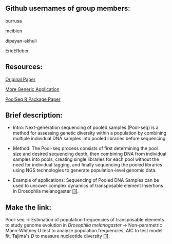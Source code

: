 ## Github usernames of group members:

burrusa

mcibien

dipayan-akhuli

EricEReber

## Resources:

[Original Paper](https://journals.plos.org/plosgenetics/article?id=10.1371/journal.pgen.1002487#s4)

[More Generic Application](https://www.nature.com/articles/srep33735)

[PoolSeq R Package Paper](https://besjournals.onlinelibrary.wiley.com/doi/full/10.1111/2041-210X.14185#:~:text=Pool%2Dseq%20is%20a%20sequencing,together%20and%20sequencing%20them%20collectively)

## Brief description:
-   Intro: Next-generation sequencing of pooled samples (Pool-seq) is a method for assessing genetic diversity within a population by combining multiple individual DNA samples into pooled libraries before sequencing.

-   Method: The Pool-seq process consists of first determining the pool size and desired sequencing depth, then combining DNA from individual samples into pools, creating single libraries for each pool without the need for individual tagging, and finally sequencing the pooled libraries using NGS technologies to generate population-level genomic data.

-   Example of applications: Sequencing of Pooled DNA Samples can be used to uncover complex dynamics of transposable element Insertions in Drosophila melanogaster [[1]](https://journals.plos.org/plosgenetics/article?id=10.1371/journal.pgen.1002487#s4).

## Make the link:

Pool-seq -\> Estimation of population frequencies of transposable elements to study genome evolution in *Drosophila melanogaster* -\> Non-parametric Mann-Whitney U test to analyze population frequencies, AIC to test model fit, Tajima's *D* to measure nucleotide diversity [[1]](https://journals.plos.org/plosgenetics/article?id=10.1371/journal.pgen.1002487#s4).
